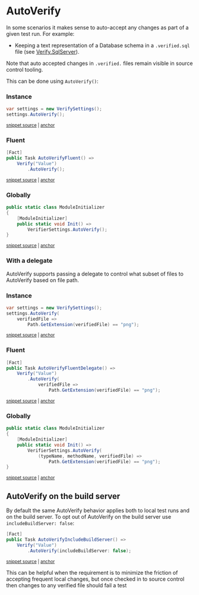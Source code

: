 <!--
GENERATED FILE - DO NOT EDIT
This file was generated by [MarkdownSnippets](https://github.com/SimonCropp/MarkdownSnippets).
Source File: /docs/mdsource/autoverify.source.md
To change this file edit the source file and then run MarkdownSnippets.
-->

# AutoVerify

In some scenarios it makes sense to auto-accept any changes as part of a given test run. For example:

 * Keeping a text representation of a Database schema in a `.verified.sql` file (see [Verify.SqlServer](https://github.com/VerifyTests/Verify.SqlServer)).

Note that auto accepted changes in `.verified.` files remain visible in source control tooling.

This can be done using `AutoVerify()`:


### Instance

<!-- snippet: AutoVerify -->
<a id='snippet-AutoVerify'></a>
```cs
var settings = new VerifySettings();
settings.AutoVerify();
```
<sup><a href='/src/Verify.Tests/Snippets/Snippets.cs#L59-L64' title='Snippet source file'>snippet source</a> | <a href='#snippet-AutoVerify' title='Start of snippet'>anchor</a></sup>
<!-- endSnippet -->


### Fluent

<!-- snippet: AutoVerifyFluent -->
<a id='snippet-AutoVerifyFluent'></a>
```cs
[Fact]
public Task AutoVerifyFluent() =>
    Verify("Value")
        .AutoVerify();
```
<sup><a href='/src/Verify.Tests/Snippets/Snippets.cs#L79-L86' title='Snippet source file'>snippet source</a> | <a href='#snippet-AutoVerifyFluent' title='Start of snippet'>anchor</a></sup>
<!-- endSnippet -->


### Globally

<!-- snippet: StaticAutoVerify -->
<a id='snippet-StaticAutoVerify'></a>
```cs
public static class ModuleInitializer
{
    [ModuleInitializer]
    public static void Init() =>
        VerifierSettings.AutoVerify();
}
```
<sup><a href='/src/ModuleInitDocs/AutoVerify.cs#L3-L12' title='Snippet source file'>snippet source</a> | <a href='#snippet-StaticAutoVerify' title='Start of snippet'>anchor</a></sup>
<!-- endSnippet -->


### With a delegate

AutoVerify supports passing a delegate to control what subset of files to AutoVerify based on file path.


### Instance

<!-- snippet: AutoVerifyDelegate -->
<a id='snippet-AutoVerifyDelegate'></a>
```cs
var settings = new VerifySettings();
settings.AutoVerify(
    verifiedFile =>
        Path.GetExtension(verifiedFile) == "png");
```
<sup><a href='/src/Verify.Tests/Snippets/Snippets.cs#L69-L76' title='Snippet source file'>snippet source</a> | <a href='#snippet-AutoVerifyDelegate' title='Start of snippet'>anchor</a></sup>
<!-- endSnippet -->


### Fluent

<!-- snippet: AutoVerifyFluentDelegate -->
<a id='snippet-AutoVerifyFluentDelegate'></a>
```cs
[Fact]
public Task AutoVerifyFluentDelegate() =>
    Verify("Value")
        .AutoVerify(
            verifiedFile =>
                Path.GetExtension(verifiedFile) == "png");
```
<sup><a href='/src/Verify.Tests/Snippets/Snippets.cs#L107-L116' title='Snippet source file'>snippet source</a> | <a href='#snippet-AutoVerifyFluentDelegate' title='Start of snippet'>anchor</a></sup>
<!-- endSnippet -->


### Globally

<!-- snippet: StaticAutoVerifyDelegate -->
<a id='snippet-StaticAutoVerifyDelegate'></a>
```cs
public static class ModuleInitializer
{
    [ModuleInitializer]
    public static void Init() =>
        VerifierSettings.AutoVerify(
            (typeName, methodName, verifiedFile) =>
                Path.GetExtension(verifiedFile) == "png");
}
```
<sup><a href='/src/ModuleInitDocs/AutoVerifyDelegate.cs#L4-L15' title='Snippet source file'>snippet source</a> | <a href='#snippet-StaticAutoVerifyDelegate' title='Start of snippet'>anchor</a></sup>
<!-- endSnippet -->


## AutoVerify on the build server

By default the same AutoVerify behavior applies both to local test runs and on the build server. To opt out of AutoVerify on the build server use `includeBuildServer: false`:

<!-- snippet: AutoVerifyIncludeBuildServer -->
<a id='snippet-AutoVerifyIncludeBuildServer'></a>
```cs
[Fact]
public Task AutoVerifyIncludeBuildServer() =>
    Verify("Value")
        .AutoVerify(includeBuildServer: false);
```
<sup><a href='/src/Verify.Tests/Snippets/Snippets.cs#L89-L96' title='Snippet source file'>snippet source</a> | <a href='#snippet-AutoVerifyIncludeBuildServer' title='Start of snippet'>anchor</a></sup>
<!-- endSnippet -->

This can be helpful when the requirement is to minimize the friction of accepting frequent local changes, but once checked in to source control then changes to any verified file should fail a test
